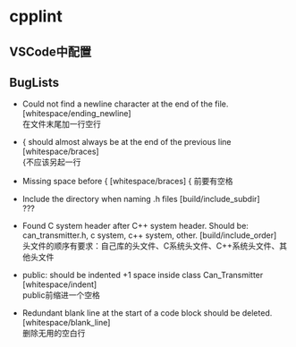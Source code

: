 # cpplint

## VSCode中配置



## BugLists

* Could not find a newline character at the end of the file. [whitespace/ending_newline]  
  在文件末尾加一行空行

*  { should almost always be at the end of the previous line  [whitespace/braces]  
  {不应该另起一行

*  Missing space before {  [whitespace/braces]
  { 前要有空格

*  Include the directory when naming .h files  [build/include_subdir]  
  ???

*  Found C system header after C++ system header. Should be: can_transmitter.h, c system, c++ system, other.  [build/include_order]  
  头文件的顺序有要求：自己库的头文件、C系统头文件、C++系统头文件、其他头文件

*  public: should be indented +1 space inside class Can_Transmitter  [whitespace/indent]  
  public前缩进一个空格

*  Redundant blank line at the start of a code block should be deleted.  [whitespace/blank_line]  
  删除无用的空白行